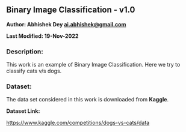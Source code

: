 ## Binary Image Classification - v1.0

**Author: Abhishek Dey <ai.abhishek@gmail.com>**

**Last Modified: 19-Nov-2022**

### Description:

This work is an example of Binary Image Classification. Here we try to classify cats v/s dogs.


### Dataset:

The data set considered in this work is downloaded from **Kaggle**.

**Dataset Link:**

https://www.kaggle.com/competitions/dogs-vs-cats/data






